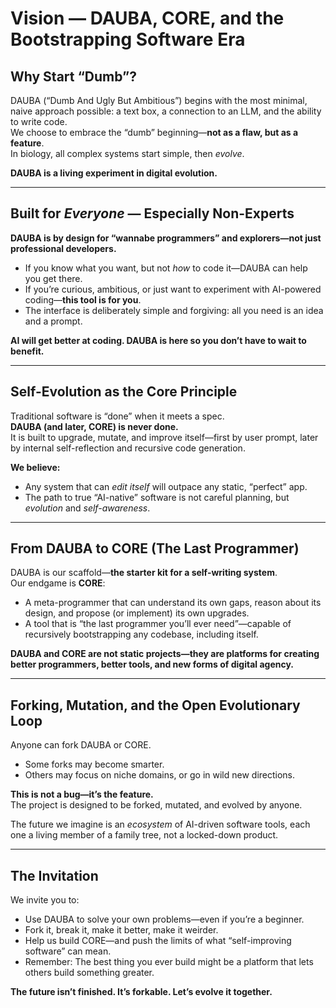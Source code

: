 # Vision — DAUBA, CORE, and the Bootstrapping Software Era

## Why Start “Dumb”?

DAUBA (“Dumb And Ugly But Ambitious”) begins with the most minimal, naive approach possible: a text box, a connection to an LLM, and the ability to write code.  
We choose to embrace the “dumb” beginning—**not as a flaw, but as a feature**.  
In biology, all complex systems start simple, then *evolve*.

**DAUBA is a living experiment in digital evolution.**

---

## Built for *Everyone* — Especially Non-Experts

**DAUBA is by design for “wannabe programmers” and explorers—not just professional developers.**

- If you know what you want, but not *how* to code it—DAUBA can help you get there.
- If you’re curious, ambitious, or just want to experiment with AI-powered coding—**this tool is for you**.
- The interface is deliberately simple and forgiving: all you need is an idea and a prompt.

**AI will get better at coding. DAUBA is here so you don’t have to wait to benefit.**

---

## Self-Evolution as the Core Principle

Traditional software is “done” when it meets a spec.  
**DAUBA (and later, CORE) is never done.**  
It is built to upgrade, mutate, and improve itself—first by user prompt, later by internal self-reflection and recursive code generation.

**We believe:**
- Any system that can *edit itself* will outpace any static, “perfect” app.
- The path to true “AI-native” software is not careful planning, but *evolution* and *self-awareness*.

---

## From DAUBA to CORE (The Last Programmer)

DAUBA is our scaffold—**the starter kit for a self-writing system**.  
Our endgame is **CORE**:  
- A meta-programmer that can understand its own gaps, reason about its design, and propose (or implement) its own upgrades.
- A tool that is “the last programmer you’ll ever need”—capable of recursively bootstrapping any codebase, including itself.

**DAUBA and CORE are not static projects—they are platforms for creating better programmers, better tools, and new forms of digital agency.**

---

## Forking, Mutation, and the Open Evolutionary Loop

Anyone can fork DAUBA or CORE.  
- Some forks may become smarter.  
- Others may focus on niche domains, or go in wild new directions.

**This is not a bug—it’s the feature.**  
The project is designed to be forked, mutated, and evolved by anyone.

The future we imagine is an *ecosystem* of AI-driven software tools, each one a living member of a family tree, not a locked-down product.

---

## The Invitation

We invite you to:
- Use DAUBA to solve your own problems—even if you’re a beginner.
- Fork it, break it, make it better, make it weirder.
- Help us build CORE—and push the limits of what “self-improving software” can mean.
- Remember: The best thing you ever build might be a platform that lets others build something greater.

**The future isn’t finished. It’s forkable. Let’s evolve it together.**
